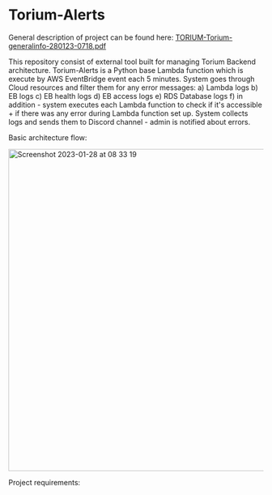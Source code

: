 # Torium-Alerts

General description of project can be found here:
[TORIUM-Torium-generalinfo-280123-0718.pdf](https://github.com/ArtCie/Torium-Alerts/files/10526562/TORIUM-Torium-generalinfo-280123-0718.pdf)

This repository consist of external tool built for managing Torium Backend architecture. Torium-Alerts is a Python base Lambda function which is execute by AWS EventBridge event each 5 minutes. System goes through Cloud resources and filter them for any error messages:
a) Lambda logs
b) EB logs
c) EB health logs
d) EB access logs
e) RDS Database logs
f) in addition - system executes each Lambda function to check if it's accessible + if there was any error during Lambda function set up. 
System collects logs and sends them to Discord channel - admin is notified about errors.

Basic architecture flow:

<img width="636" alt="Screenshot 2023-01-28 at 08 33 19" src="https://user-images.githubusercontent.com/72509444/215253417-2bb02246-ec32-46d5-97a7-432c012b1fe8.png">

Project requirements:

